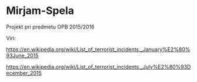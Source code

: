 # Mirjam-Spela
Projekt pri predmetu OPB 2015/2016

Viri:

https://en.wikipedia.org/wiki/List_of_terrorist_incidents,_January%E2%80%93June_2015

https://en.wikipedia.org/wiki/List_of_terrorist_incidents,_July%E2%80%93December_2015
